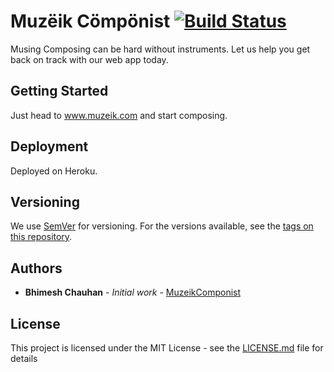 
# Muzëik  Cömpönist [![Build Status](https://travis-ci.org/bhimeshchauhan/MuzeikComponist.svg?branch=master)](https://travis-ci.org/bhimeshchauhan/MuzeikComponist)
<!--[![HitCount](http://hits.dwyl.com/{username}/{project-name}.svg)](http://hits.dwyl.com/bhimeshchauhan/MuzeikComponist)-->
Musing Composing can be hard without instruments. Let us help you get back on track with our web app today.

## Getting Started

Just head to www.muzeik.com and start composing.

## Deployment

Deployed on Heroku.

## Versioning

We use [SemVer](http://semver.org/) for versioning. For the versions available, see the [tags on this repository](https://github.com/your/project/tags).

## Authors

* **Bhimesh Chauhan** - *Initial work* - [MuzeikComponist](https://github.com/bhimeshchauhan/MuzeikComponist)

## License

This project is licensed under the MIT License - see the [LICENSE.md](LICENSE.md) file for details

